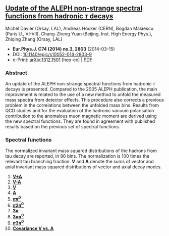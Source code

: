 <!--
.. title: Non-strange spectral functions, ALEPH, 2014
.. slug: aleph-non-strange-2014
.. date: 2018-09-01 13:00:00 UTC+01:00
.. tags: data, ALEPH, non-strange
.. category: 
.. link: 
.. description: Update of ALEPH 2005 publication with new unfolding method
.. type: text
.. has_math: true
-->

<!-- TEASER_END -->

## [Update of the ALEPH non-strange spectral functions from hadronic $\tau$ decays](https://inspirehep.net/record/1267648)

Michel Davier (Orsay, LAL), Andreas Höcker (CERN), Bogdan Malaescu
(Paris U., VI-VII), Chang-Zheng Yuan (Beijing, Inst. High Energy Phys.),
Zhiqing Zhang (Orsay, LAL)

-   **Eur.Phys.J. C74 (2014) no.3, 2803** (2014-03-15)
-   DOI: [10.1140/epjc/s10052-014-2803-9](https://doi.org/10.1140/epjc/s10052-014-2803-9)
-   e-Print: [arXiv:1312.1501](http://arXiv.org/abs/arXiv:1312.1501)
    \[hep-ex\] \| [PDF](http://arXiv.org/pdf/1312.1501.pdf)

### Abstract
An update of the ALEPH non-strange spectral functions from hadronic
$\tau$ decays is presented. Compared to the 2005 ALEPH publication,
the main improvement is related to the use of a new method to unfold the
measured mass spectra from detector effects. This procedure also
corrects a previous problem in the correlations between the unfolded
mass bins. Results from QCD studies and for the evaluation of the
hadronic vacuum polarisation contribution to the anomalous muon magnetic
moment are derived using the new spectral functions. They are found in
agreement with published results based on the previous set of spectral
functions.

### Spectral functions

The normalized invariant mass squared
distributions of the hadrons from tau decay are reported, in 80
bins. The normalization is 100 times the relevant tau branching
fraction. **V** and **A** denote the sums of vector and axial
invariant mass squared distributions of vector and axial decay modes.

1.  [**V+A**](http://aleph.web.lal.in2p3.fr/tau/specfun13/aleph13_vplusa.f)
2.  [**V-A**](http://aleph.web.lal.in2p3.fr/tau/specfun13/aleph13_vminusa.f)
3.  [**V**](http://aleph.web.lal.in2p3.fr/tau/specfun13/aleph13_v.f)
4.  [**A**](http://aleph.web.lal.in2p3.fr/tau/specfun13/aleph13_a.f)
5.  [**$\pi\pi^0$**](http://aleph.web.lal.in2p3.fr/tau/specfun13/aleph13_pipi0.f)
6.  [**$\pi2\pi^0$**](http://aleph.web.lal.in2p3.fr/tau/specfun13/aleph13_pi2pi0.f)
7.  [**$3\pi$**](http://aleph.web.lal.in2p3.fr/tau/specfun13/aleph13_3pi.f)
8.  [**$3\pi\pi^0$**](http://aleph.web.lal.in2p3.fr/tau/specfun13/aleph13_3pipi0.f)
9.  [**$\pi3\pi^0$**](http://aleph.web.lal.in2p3.fr/tau/specfun13/aleph13_pi3pi0.f)
10. [**Covariance V vs. A**](http://aleph.web.lal.in2p3.fr/tau/specfun13/aleph13_v_a.f)
